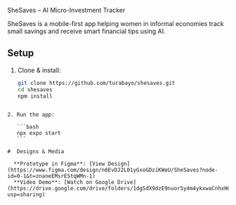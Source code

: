 SheSaves – AI Micro-Investment Tracker

SheSaves is a mobile-first app helping women in informal economies track small savings and receive smart financial tips using AI.

## Setup

1. Clone & install:
   ```bash
   git clone https://github.com/turabayo/shesaves.git
   cd shesaves
   npm install
````

2. Run the app:

   ```bash
   npx expo start
   ```

#  Designs & Media

  **Prototype in Figma**: [View Design](https://www.figma.com/design/n6EvDJ2L01yGxoGDziKWeU/SheSaves?node-id=0-1&t=znaneEMsrEStqWMn-1)
  **Video Demo**: [Watch on Google Drive](https://drive.google.com/drive/folders/1dgSdX9dzE9nuor5y4m4ykxwaCnhxH0iG?usp=sharing)
